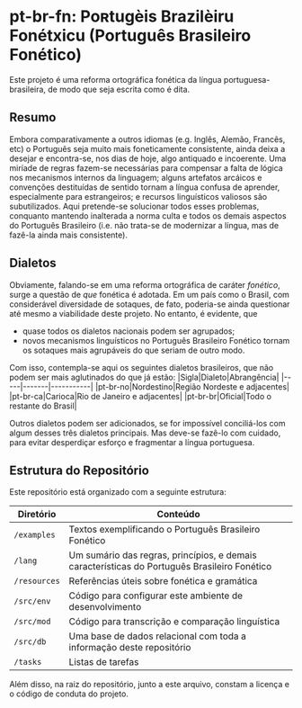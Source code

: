 # pt-br-fn: Poʀtugèis Brazilèiru Fonétxicu (Português Brasileiro Fonético)

Este projeto é uma reforma ortográfica fonética da língua portuguesa-brasileira, de modo que seja escrita como é dita.

## Resumo
Embora comparativamente a outros idiomas (e.g. Inglês, Alemão, Francês, etc) o Português seja muito mais foneticamente consistente, ainda deixa a desejar e encontra-se, nos dias de hoje, algo antiquado e incoerente. Uma miríade de regras fazem-se necessárias para compensar a falta de lógica nos mecanismos internos da linguagem; alguns artefatos arcáicos e convenções destituídas de sentido tornam a língua confusa de aprender, especialmente para estrangeiros; e recursos linguísticos valiosos são subutilizados. Aqui pretende-se solucionar todos esses problemas, conquanto mantendo inalterada a norma culta e todos os demais aspectos do Português Brasileiro (i.e. não trata-se de modernizar a língua, mas de fazê-la ainda mais consistente).

## Dialetos
Obviamente, falando-se em uma reforma ortográfica de caráter *fonético*, surge a questão de *que* fonética é adotada. Em um país como o Brasil, com considerável diversidade de sotaques, de fato, poderia-se ainda questionar até mesmo a viabilidade deste projeto. No entanto, é evidente, que
- quase todos os dialetos nacionais podem ser agrupados;
- novos mecanismos linguísticos no Português Brasileiro Fonético tornam os sotaques mais agrupáveis do que seriam de outro modo.

Com isso, contempla-se aqui os seguintes dialetos brasileiros, que não podem ser mais aglutinados do que já estão:
|Sigla|Dialeto|Abrangência|
|-----|-------|-----------|
|pt-br-no|Nordestino|Região Nordeste e adjacentes|
|pt-br-ca|Carioca|Rio de Janeiro e adjacentes|
|pt-br-br|Oficial|Todo o restante do Brasil|

Outros dialetos podem ser adicionados, se for impossível conciliá-los com algum desses três dialetos principais. Mas deve-se fazê-lo com cuidado, para evitar desperdiçar esforço e fragmentar a língua portuguesa. 

## Estrutura do Repositório
Este repositório está organizado com a seguinte estrutura:

|Diretório|Conteúdo|
|---------|--------|
|`/examples`|Textos exemplificando o Português Brasileiro Fonético|
|`/lang`|Um sumário das regras, princípios, e demais características do Português Brasileiro Fonético
|`/resources`|Referências úteis sobre fonética e gramática|
|`/src/env`|Código para configurar este ambiente de desenvolvimento|
|`/src/mod`|Código para transcrição e comparação linguística|
|`/src/db`|Uma base de dados relacional com toda a informação deste repositório|
|`/tasks`|Listas de tarefas|

Além disso, na raiz do repositório, junto a este arquivo, constam a licença e o código de conduta do projeto.